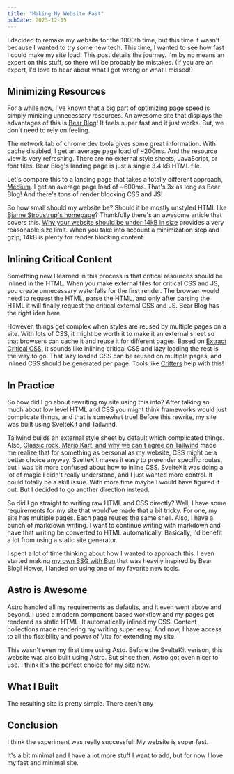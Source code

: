 ```yaml
---
title: "Making My Website Fast"
pubDate: 2023-12-15
---
```


I decided to remake my website for the 1000th time, but this time it wasn't
because I wanted to try some new tech. This time, I wanted to see how fast I
could make my site load! This post details the journey. I'm by no means an
expert on this stuff, so there will be probably be mistakes. (If you are an
expert, I'd love to hear about what I got wrong or what I missed!)

## Minimizing Resources

For a while now, I've known that a big part of optimizing page speed is simply
minizing unnecessary resources. An awesome site that displays the advantages of
this is [Bear Blog](https://bearblog.dev/)! It feels super fast and it just
works. But, we don't need to rely on feeling.

The network tab of chrome dev tools gives some great information. With cache
disabled, I get an average page load of ~200ms. And the resource view is very
refreshing. There are no external style sheets, JavaScript, or font files. Bear
Blog's landing page is just a single 3.4 kB HTML file.

Let's compare this to a landing page that takes a totally different approach,
[Medium](https://medium.com/). I get an average page load of ~600ms. That's 3x
as long as Bear Blog! And there's tons of render blocking CSS and JS!

So how small should my website be? Should it be mostly unstyled HTML like
[Bjarne Stroustrup's homepage](https://www.stroustrup.com/)? Thankfully there's
an awesome article that covers this.
[Why your website should be under 14kB in size](https://endtimes.dev/why-your-website-should-be-under-14kb-in-size/)
provides a very reasonable size limit. When you take into account a minimization
step and gzip, 14kB is plenty for render blocking content.

## Inlining Critical Content

Something new I learned in this process is that critical resources should be
inlined in the HTML. When you make external files for critical CSS and JS, you
create unnecessary waterfalls for the first render. The browser would need to
request the HTML, parse the HTML, and only after parsing the HTML it will
finally request the critical external CSS and JS. Bear Blog has the right idea
here.

However, things get complex when styles are reused by multiple pages on a site.
With lots of CSS, it might be worth it to make it an external sheet so that
browsers can cache it and reuse it for different pages. Based on
[Extract Critical CSS](https://web.dev/articles/extract-critical-css), it sounds
like inlining critical CSS and lazy loading the rest is the way to go. That lazy
loaded CSS can be reused on multiple pages, and inlined CSS should be generated
per page. Tools like [Critters](https://github.com/GoogleChromeLabs/critters)
help with this!

## In Practice

So how did I go about rewriting my site using this info? After talking so much
about low level HTML and CSS you might think frameworks would just complicate
things, and that is somewhat true! Before this rewrite, my site was built using
SvelteKit and Tailwind.

Tailwind builds an external style sheet by default which complicated things.
Also,
[Classic rock, Mario Kart, and why we can't agree on Tailwind](https://joshcollinsworth.com/blog/tailwind-is-smart-steering)
made me realize that for something as personal as my website, CSS might be a
better choice anyway. SvelteKit makes it easy to prerender specific routes, but
I was bit more confused about how to inline CSS. SvelteKit was doing a lot of
magic I didn't really understand, and I just wanted more control. It could
totally be a skill issue. With more time maybe I would have figured it out. But
I decided to go another direction instead.

So did I go straight to writing raw HTML and CSS directly? Well, I have some
requirements for my site that would've made that a bit tricky. For one, my site
has multiple pages. Each page reuses the same shell. Also, I have a bunch of
markdown writing. I want to continue writing with markdown and have that writing
be converted to HTML automatically. Basically, I'd benefit a lot from using a
static site generator.

I spent a lot of time thinking about how I wanted to approach this. I even
started making [my own SSG with Bun](https://bun-blog.vercel.app/) that was
heavily inspired by Bear Blog! Hower, I landed on using one of my favorite new
tools.

## Astro is Awesome

Astro handled all my requirements as defaults, and it even went above and
beyond. I used a modern component based workflow and my pages get rendered as
static HTML. It automatically inlined my CSS. Content collections made rendering
my writing super easy. And now, I have access to all the flexibility and power
of Vite for extending my site.

This wasn't even my first time using Asto. Before the SvelteKit verison, this
website was also built using Astro. But since then, Astro got even nicer to use.
I think it's the perfect choice for my site now.

<!-- COOL THINGS:
- system font
- emoji favicon
- minimal css
- super small size

optimal reading length
center page
system font
-->

## What I Built

The resulting site is pretty simple. There aren't any

## Conclusion

I think the experiment was really successful! My website is super fast.

It's a bit minimal and I have a lot more stuff I want to add, but for now I love
my fast and minimal site.
